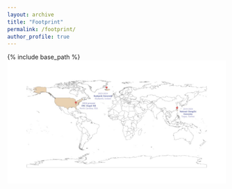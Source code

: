 ```yaml
---
layout: archive
title: "Footprint"
permalink: /footprint/
author_profile: true
---
```


{% include base_path %}
![](https://github.com/cocoyamo/cocoyamo.github.io/blob/759dda5115fa637c62e8c0e4776276c6831cf234/images/moyas_footprint.jpg)
